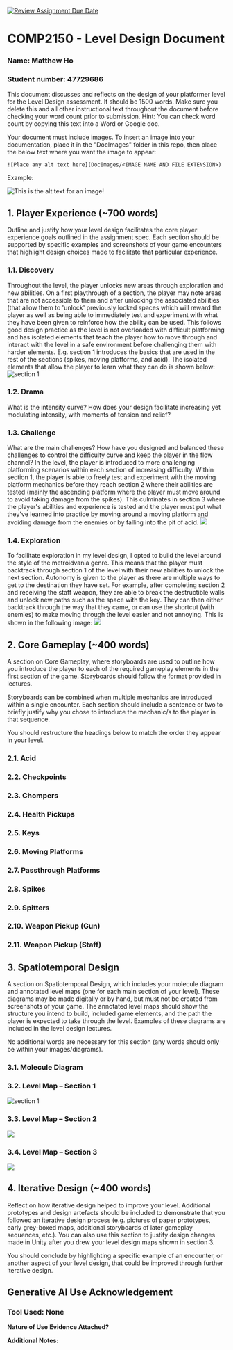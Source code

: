 [![Review Assignment Due Date](https://classroom.github.com/assets/deadline-readme-button-24ddc0f5d75046c5622901739e7c5dd533143b0c8e959d652212380cedb1ea36.svg)](https://classroom.github.com/a/YyUO0xtt)
# COMP2150  - Level Design Document
### Name: Matthew Ho
### Student number: 47729686 

This document discusses and reflects on the design of your platformer level for the Level Design assessment. It should be 1500 words. Make sure you delete this and all other instructional text throughout the document before checking your word count prior to submission. Hint: You can check word count by copying this text into a Word or Google doc.

Your document must include images. To insert an image into your documentation, place it in the "DocImages" folder in this repo, then place the below text where you want the image to appear:

```
![Place any alt text here](DocImages/<IMAGE NAME AND FILE EXTENSION>)
```

Example:

![This is the alt text for an image!](DocImages/exampleimage.png)

## 1. Player Experience (~700 words)
Outline and justify how your level design facilitates the core player experience goals outlined in the assignment spec. Each section should be supported by specific examples and screenshots of your game encounters that highlight design choices made to facilitate that particular experience.

### 1.1. Discovery
Throughout the level, the player unlocks new areas through exploration and new abilities. On a first playthrough of a section, the player may note areas that are not accessible to them and after unlocking the associated abilities (that allow them to 'unlock' previously locked spaces which will reward the player as well as being able to immediately test and experiment with what they have been given to reinforce how the ability can be used. This follows good design practice as the level is not overloaded with difficult platforming and has isolated elements that teach the player how to move through and interact with the level in a safe environment before challenging them with harder elements. E.g. section 1 introduces the basics that are used in the rest of the sections (spikes, moving platforms, and acid). The isolated elements that allow the player to learn what they can do is shown below:
![section 1](DocImages/Scan2024-04-07_172541_001.png)

### 1.2. Drama
What is the intensity curve? How does your design facilitate increasing yet modulating intensity, with moments of tension and relief? 

### 1.3. Challenge
What are the main challenges? How have you designed and balanced these challenges to control the difficulty curve and keep the player in the flow channel?
In the level, the player is introduced to more challenging platforming scenarios within each section of increasing difficulty. Within section 1, the player is able to freely test and experiment with the moving platform mechanics before they reach section 2 where their abilities are tested (mainly the ascending platform where the player must move around to avoid taking damage from the spikes). This culminates in section 3 where the player's abilities and experience is tested and the player must put what they've learned into practice by moving around a moving platform and avoiding damage from the enemies or by falling into the pit of acid.
![](DocImages//.png)

### 1.4. Exploration
To facilitate exploration in my level design, I opted to build the level around the style of the metroidvania genre. This means that the player must backtrack through section 1 of the level with their new abilities to unlock the next section. Autonomy is given to the player as there are multiple ways to get to the destination they have set. For example, after completing section 2 and receiving the staff weapon, they are able to break the destructible walls and unlock new paths such as the space with the key. They can then either backtrack through the way that they came, or can use the shortcut (with enemies) to make moving through the level easier and not annoying. This is shown in the following image:
![](DocImages/playerpathsection2.png)


## 2. Core Gameplay (~400 words)
A section on Core Gameplay, where storyboards are used to outline how you introduce the player to each of the required gameplay elements in the first section of the game. Storyboards should follow the format provided in lectures.

Storyboards can be combined when multiple mechanics are introduced within a single encounter. Each section should include a sentence or two to briefly justify why you chose to introduce the mechanic/s to the player in that sequence.

You should restructure the headings below to match the order they appear in your level.

### 2.1. Acid

### 2.2. Checkpoints

### 2.3. Chompers

### 2.4. Health Pickups

### 2.5. Keys

### 2.6. Moving Platforms

### 2.7. Passthrough Platforms

### 2.8. Spikes

### 2.9. Spitters

### 2.10. Weapon Pickup (Gun)

### 2.11. Weapon Pickup (Staff)

## 3. Spatiotemporal Design
A section on Spatiotemporal Design, which includes your molecule diagram and annotated level maps (one for each main section of your level). These diagrams may be made digitally or by hand, but must not be created from screenshots of your game. The annotated level maps should show the structure you intend to build, included game elements, and the path the player is expected to take through the level. Examples of these diagrams are included in the level design lectures.

No additional words are necessary for this section (any words should only be within your images/diagrams).
 
### 3.1. Molecule Diagram

### 3.2. Level Map – Section 1
![section 1](DocImages/playerpathsection1.png)
### 3.3.	Level Map – Section 2
![](DocImages/playerpathsection2.png)
### 3.4.	Level Map – Section 3
![](DocImages/playerpathsection3.png)
## 4. Iterative Design (~400 words)
Reflect on how iterative design helped to improve your level. Additional prototypes and design artefacts should be included to demonstrate that you followed an iterative design process (e.g. pictures of paper prototypes, early grey-boxed maps, additional storyboards of later gameplay sequences, etc.). You can also use this section to justify design changes made in Unity after you drew your level design maps shown in section 3. 

You should conclude by highlighting a specific example of an encounter, or another aspect of your level design, that could be improved through further iterative design.

## Generative AI Use Acknowledgement

### Tool Used: None
**Nature of Use** 
**Evidence Attached?** 

**Additional Notes:**

